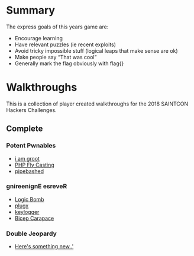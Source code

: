 Summary
=======
The express goals of this years game are:
- Encourage learning
- Have relevant puzzles (ie recent exploits)
- Avoid tricky impossible stuff (logical leaps that make sense are ok)
- Make people say “That was cool”
- Generally mark the flag obviously with flag{}

Walkthroughs
==========
This is a collection of player created walkthroughs for the 2018 SAINTCON Hackers Challenges.

Complete
-----------

### Potent Pwnables
- [i am groot](Potent_Pwnables/i_am_groot.md)
- [PHP Fly Casting](Potent_Pwnables/PHP_Fly_Casting.md)
- [pipebashed](Potent_Pwnables/pipebashed.md)
### gnireenignE esreveR
- [Logic Bomb](gnireenignE%20esreveR/logicbomb/)
- [plugx](gnireenignE%20esreveR/plugx/)
- [keylogger](gnireenignE%20esreveR/keylogger/)
- [Bicep Carapace](gnireenignE%20esreveR/Bicep%20Carapace/)
### Double Jeopardy
- [Here's something new..'](doublejeopardy/somethingnew)
